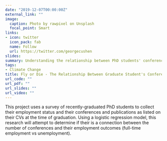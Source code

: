 ```yaml
---
date: "2019-12-07T00:00:00Z"
external_link: ""
image:
  caption: Photo by rawpixel on Unsplash
  focal_point: Smart
links:
- icon: twitter
  icon_pack: fab
  name: Follow
  url: https://twitter.com/georgecushen
slides:
summary: Understanding the relationship between PhD students' conference travel as listed on their CV and employment outcomes.
tags:
- Climate Change
title: Fly or Die - The Relationship Between Graduate Student's Conference Travel and Employability
url_code: ""
url_pdf: ""
url_slides: ""
url_video: ""
---
```


This project uses a survey of recently-graduated PhD students to collect their employment status and their conferences and publications as listed on their CVs at the time of graduation. Using a logistic regression model, this research will attempt to determine if their is a connection between the number of conferences and their employment outcomes (full-time employment vs unemployment).